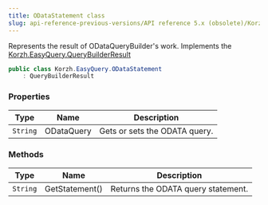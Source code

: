 ```yaml
---
title: ODataStatement class
slug: api-reference-previous-versions/API reference 5.x (obsolete)/Korzh.EasyQuery namespace/odatastatement-class
---
```



Represents the result of ODataQueryBuilder's work.  Implements the [Korzh.EasyQuery.QueryBuilderResult](/api-reference-5x/korzh-easyquery-namespace/querybuilderresult-class)
```csharp
public class Korzh.EasyQuery.ODataStatement
    : QueryBuilderResult

```

### Properties

| Type | Name | Description | 
| --- | --- | --- | 
| `String` | ODataQuery | Gets or sets the ODATA query. | 


### Methods

| Type | Name | Description | 
| --- | --- | --- | 
| `String` | GetStatement() | Returns the ODATA query statement. |